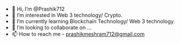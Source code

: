- 👋 Hi, I’m @Prashik712
- 👀 I’m interested in Web 3 technology/ Crypto.
- 🌱 I’m currently learning Blockchain Technology/ Web 3 technology.
- 💞️ I’m looking to collaborate on ...
- 📫 How to reach me - prashikmeshram712@gmail.com

<!---
Prashik712/Prashik712 is a ✨ special ✨ repository because its `README.md` (this file) appears on your GitHub profile.
You can click the Preview link to take a look at your changes.
--->
